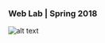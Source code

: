 ### Web Lab | Spring 2018

![alt text]( http://blog.siteadda.com/wp-content/uploads/2016/09/Responsive-web-designing-company-in-India_siteadda-1.gif "AI")
